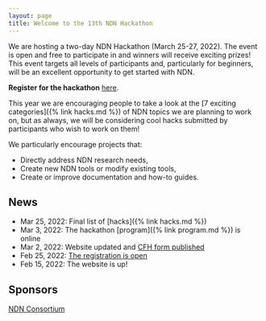 ```yaml
---
layout: page
title: Welcome to the 13th NDN Hackathon
---
```


We are hosting a two-day NDN Hackathon (March 25-27, 2022). The event is open and free to participate in
and winners will receive exciting prizes! This event targets all levels of participants and,
particularly for beginners, will be an excellent opportunity to get started with NDN.

**Register for the hackathon** [here](https://www.eventbrite.com/e/13th-ndn-hackathon-registration-277692564937).

This year we are encouraging people to take a look at the [7 exciting categories]({% link hacks.md %})
of NDN topics we are planning to work on, but as always, we will be considering cool hacks submitted by
participants who wish to work on them!

We particularly encourage projects that:

- Directly address NDN research needs,
- Create new NDN tools or modify existing tools,
- Create or improve documentation and how-to guides.

## News

- Mar 25, 2022: Final list of [hacks]({% link hacks.md %})
- Mar 3, 2022: The hackathon [program]({% link program.md %}) is online
- Mar 2, 2022: Website updated and [CFH form published](https://forms.gle/9bmQtJL4ikhd1t4Y7)
- Feb 25, 2022: [The registration is open](https://www.eventbrite.com/e/13th-ndn-hackathon-registration-277692564937)
- Feb 15, 2022: The website is up!

## Sponsors

[NDN Consortium](https://named-data.net/consortium/)
